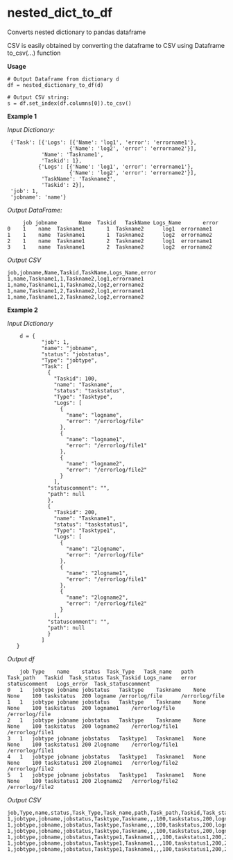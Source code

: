 # nested_dict_to_df
Converts nested dictionary to pandas dataframe

CSV is easily obtained by converting the dataframe to CSV using Dataframe to_csv(...) function

**Usage**

    # Output Dataframe from dictionary d
    df = nested_dictionary_to_df(d)

    # Output CSV string:
    s = df.set_index(df.columns[0]).to_csv()

**Example 1**

*Input Dictionary:*

```
 {'Task': [{'Logs': [{'Name': 'log1', 'error': 'errorname1'},
                    {'Name': 'log2', 'error': 'errorname2'}],
           'Name': 'Taskname1',
           'Taskid': 1},
          {'Logs': [{'Name': 'log1', 'error': 'errorname1'},
                    {'Name': 'log2', 'error': 'errorname2'}],
           'TaskName': 'Taskname2',
           'Taskid': 2}],
 'job': 1,
 'jobname': 'name'}
 ```
 *Output DataFrame:*
 
         job jobname       Name  Taskid   TaskName Logs_Name       error
    0    1    name  Taskname1       1  Taskname2      log1  errorname1
    1    1    name  Taskname1       1  Taskname2      log2  errorname2
    2    1    name  Taskname1       2  Taskname2      log1  errorname1
    3    1    name  Taskname1       2  Taskname2      log2  errorname2

*Output CSV*

    job,jobname,Name,Taskid,TaskName,Logs_Name,error
    1,name,Taskname1,1,Taskname2,log1,errorname1
    1,name,Taskname1,1,Taskname2,log2,errorname2
    1,name,Taskname1,2,Taskname2,log1,errorname1
    1,name,Taskname1,2,Taskname2,log2,errorname2
    
 **Example 2**
 
 *Input Dictionary*
 
 ```
     d = {
            "job": 1,
            "name": "jobname",
            "status": "jobstatus",
            "Type": "jobtype",
            "Task": [
              {
                "Taskid": 100,
                "name": "Taskname",
                "status": "taskstatus",
                "Type": "Tasktype",
                "Logs": [
                  {
                    "name": "logname",
                    "error": "/errorlog/file"
                  },
                  {
                    "name": "logname1",
                    "error": "/errorlog/file1"
                  },
                  {
                    "name": "logname2",
                    "error": "/errorlog/file2"
                  }
                ],
              "statuscomment": "",
              "path": null
              },
              {
                "Taskid": 200,
                "name": "Taskname1",
                "status": "taskstatus1",
                "Type": "Tasktype1",
                "Logs": [
                  {
                    "name": "2logname",
                    "error": "/errorlog/file"
                  },
                  {
                    "name": "2logname1",
                    "error": "/errorlog/file1"
                  },
                  {
                    "name": "2logname2",
                    "error": "/errorlog/file2"
                  }
                ],
              "statuscomment": "",
              "path": null                
              }              
            ]
    }
 ```
 
*Output df*

```
	job	Type	name	status	Task_Type	Task_name	path	Task_path	Taskid	Task_status	Task_Taskid	Logs_name	error	statuscomment	Logs_error	Task_statuscomment
0	1	jobtype	jobname	jobstatus	Tasktype	Taskname	None	None	100	taskstatus	200	logname	/errorlog/file		/errorlog/file	
1	1	jobtype	jobname	jobstatus	Tasktype	Taskname	None	None	100	taskstatus	200	logname1	/errorlog/file		/errorlog/file	
2	1	jobtype	jobname	jobstatus	Tasktype	Taskname	None	None	100	taskstatus	200	logname2	/errorlog/file1		/errorlog/file1	
3	1	jobtype	jobname	jobstatus	Tasktype1	Taskname1	None	None	100	taskstatus1	200	2logname	/errorlog/file1		/errorlog/file1	
4	1	jobtype	jobname	jobstatus	Tasktype1	Taskname1	None	None	100	taskstatus1	200	2logname1	/errorlog/file2		/errorlog/file2	
5	1	jobtype	jobname	jobstatus	Tasktype1	Taskname1	None	None	100	taskstatus1	200	2logname2	/errorlog/file2		/errorlog/file2	
 ```
*Output CSV*

```
job,Type,name,status,Task_Type,Task_name,path,Task_path,Taskid,Task_status,Task_Taskid,Logs_name,error,statuscomment,Logs_error,Task_statuscomment
1,jobtype,jobname,jobstatus,Tasktype,Taskname,,,100,taskstatus,200,logname,/errorlog/file,,/errorlog/file,
1,jobtype,jobname,jobstatus,Tasktype,Taskname,,,100,taskstatus,200,logname1,/errorlog/file,,/errorlog/file,
1,jobtype,jobname,jobstatus,Tasktype,Taskname,,,100,taskstatus,200,logname2,/errorlog/file1,,/errorlog/file1,
1,jobtype,jobname,jobstatus,Tasktype1,Taskname1,,,100,taskstatus1,200,2logname,/errorlog/file1,,/errorlog/file1,
1,jobtype,jobname,jobstatus,Tasktype1,Taskname1,,,100,taskstatus1,200,2logname1,/errorlog/file2,,/errorlog/file2,
1,jobtype,jobname,jobstatus,Tasktype1,Taskname1,,,100,taskstatus1,200,2logname2,/errorlog/file2,,/errorlog/file2,
```
